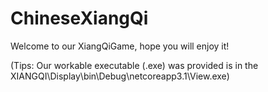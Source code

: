 # ChineseXiangQi

Welcome to our XiangQiGame, hope you will enjoy it!

(Tips: Our workable executable (.exe) was provided is in the XIANGQI\Display\bin\Debug\netcoreapp3.1\View.exe)
